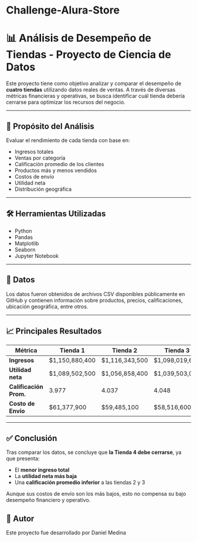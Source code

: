 # Challenge-Alura-Store

# 📊 Análisis de Desempeño de Tiendas - Proyecto de Ciencia de Datos

Este proyecto tiene como objetivo analizar y comparar el desempeño de **cuatro tiendas** utilizando datos reales de ventas. A través de diversas métricas financieras y operativas, se busca identificar cuál tienda debería cerrarse para optimizar los recursos del negocio.

---

## 🧠 Propósito del Análisis

Evaluar el rendimiento de cada tienda con base en:

- Ingresos totales
- Ventas por categoría
- Calificación promedio de los clientes
- Productos más y menos vendidos
- Costos de envío
- Utilidad neta
- Distribución geográfica

---

## 🛠 Herramientas Utilizadas

- Python
- Pandas
- Matplotlib
- Seaborn
- Jupyter Notebook

---

## 📁 Datos

Los datos fueron obtenidos de archivos CSV disponibles públicamente en GitHub y contienen información sobre productos, precios, calificaciones, ubicación geográfica, entre otros.

---

## 📈 Principales Resultados

| Métrica               | Tienda 1       | Tienda 2       | Tienda 3       | Tienda 4       |
|-----------------------|----------------|----------------|----------------|----------------|
| **Ingresos**          | $1,150,880,400 | $1,116,343,500 | $1,098,019,600 | $1,038,375,700 |
| **Utilidad neta**     | $1,089,502,500 | $1,056,858,400 | $1,039,503,000 | $983,058,300   |
| **Calificación Prom.**| 3.977          | 4.037          | 4.048          | 3.995          |
| **Costo de Envío**    | $61,377,900    | $59,485,100    | $58,516,600    | $55,317,400    |

---

## ✅ Conclusión

Tras comparar los datos, se concluye que **la Tienda 4 debe cerrarse**, ya que presenta:

- El **menor ingreso total**
- La **utilidad neta más baja**
- Una **calificación promedio inferior** a las tiendas 2 y 3

Aunque sus costos de envío son los más bajos, esto no compensa su bajo desempeño financiero y operativo.

## 📌 Autor

Este proyecto fue desarrollado por Daniel Medina
